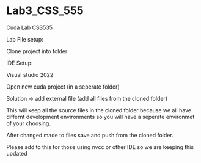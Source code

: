 # Lab3_CSS_555
Cuda Lab CSS535

Lab File setup:

Clone project into folder

IDE Setup:

Visual studio 2022 

Open new cuda project (in a seperate folder)

Solution -> add external file (add all files from the cloned folder)

This will keep all the source files in the cloned folder because we all have differnt development environments so you will have a seperate environmet of your choosing.

After changed made to files save and push from the cloned folder.


Please add to this for those using nvcc or other IDE so we are keeping this updated
